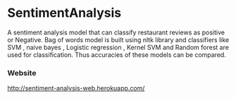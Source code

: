 # SentimentAnalysis
A sentiment analysis model that can classify restaurant reviews as positive or Negative. Bag of words model is built using nltk library and classifiers like SVM , naive bayes , Logistic regression , Kernel SVM and Random forest are used for classification. Thus accuracies of these models can be compared.
### Website
http://sentiment-analysis-web.herokuapp.com/
